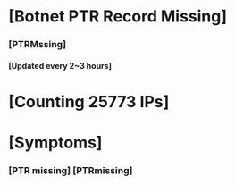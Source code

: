 # [Botnet PTR Record Missing]
### [PTRMssing]
#### [Updated every 2~3 hours]

# [Counting 25773 IPs]

# [Symptoms] 
###   [PTR missing] [PTRmissing]
